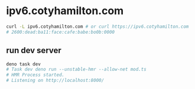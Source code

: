 # ipv6.cotyhamilton.com

```sh
curl -L ipv6.cotyhamilton.com # or curl https://ipv6.cotyhamilton.com
# 2600:dead:ba11:face:cafe:babe:bo0b:0000
```

## run dev server

```sh
deno task dev
# Task dev deno run --unstable-hmr --allow-net mod.ts
# HMR Process started.
# Listening on http://localhost:8000/
```
